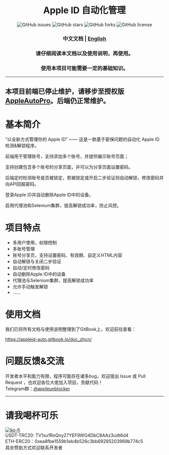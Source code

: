 <h1 align="center">Apple ID 自动化管理</h1>
<p align="center">
    <a href="https://github.com/pplulee/appleid_auto/issues" style="text-decoration:none">
        <img src="https://img.shields.io/github/issues/pplulee/appleid_auto.svg" alt="GitHub issues"/>
    </a>
    <a href="https://github.com/pplulee/appleid_auto/stargazers" style="text-decoration:none" >
        <img src="https://img.shields.io/github/stars/pplulee/appleid_auto.svg" alt="GitHub stars"/>
    </a>
    <a href="https://github.com/pplulee/appleid_auto/network" style="text-decoration:none" >
        <img src="https://img.shields.io/github/forks/pplulee/appleid_auto.svg" alt="GitHub forks"/>
    </a>
    <a href="https://github.com/pplulee/apple_auto/blob/main/LICENSE" style="text-decoration:none" >
        <img src="https://img.shields.io/github/license/pplulee/appleid_auto" alt="GitHub license"/>
    </a>
</p>
<h3 align="center">中文文档 | <a href="README_en.md">English</a> </h3>
<h3 align="center">请仔细阅读本文档以及使用说明，再使用。</h3>
<h3 align="center">使用本项目可能需要一定的基础知识。</h3>

---

## 本项目前端已停止维护，请移步至授权版[AppleAutoPro](https://docs.appleidauto.org/)。后端仍正常维护。

# 基本简介

“以全新方式管理你的 Apple ID” —— 这是一款基于密保问题的自动化 Apple ID 检测&解锁程序。

前端用于管理账号，支持添加多个账号，并提供展示账号页面；

支持创建包含多个账号的分享页面，并可以为分享页面设置密码。

后端定时检测账号是否被锁定，若被锁定或开启二步验证则自动解锁，修改密码并向API回报密码。

登录Apple ID并自动删除Apple ID中的设备。

启用代理池和Selenium集群，提高解锁成功率，防止风控。

# 项目特点

- 多用户使用，权限控制
- 多账号管理
- 账号分享页，支持设置密码、有效期、自定义HTML内容
- 自动解锁与关闭二步验证
- 自动/定时修改密码
- 自动删除Apple ID中的设备
- 代理池与Selenium集群，提高解锁成功率
- 允许手动触发解锁
- ……

# 使用文档

我们已将所有文档与使用说明整理到了GitBook上，欢迎前往查看：

https://appleid-auto.gitbook.io/doc_zhcn/

# 问题反馈&交流

开发者水平和能力有限，程序可能存在诸多bug，欢迎提出 Issue 或 Pull Request ，也欢迎各位大佬加入项目，贡献代码！ \
Telegram群：[@appleunblocker](https://t.me/appleunblocker)

---

# 请我喝杯可乐

[![ko-fi](https://ko-fi.com/img/githubbutton_sm.svg)](https://ko-fi.com/baiyimiao) \
USDT-TRC20: TV1su1RnQny27YEF9WG4DbC8AAz3udt6d4 \
ETH-ERC20：0xea8fbe1559b1eb4b526c3bb69285203969b774c5 \
其余赞助方式欢迎联系开发者
